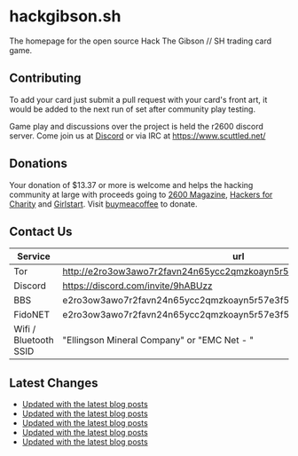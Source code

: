 # hackgibson.sh
The homepage for the open source Hack The Gibson // SH trading card game.


## Contributing

To add your card just submit a pull request with your card's front art, it would be added to the next run of set after community play testing.

Game play and discussions over the project is held the r2600 discord server. Come join us at [Discord](https://discord.com/invite/9hABUzz) or via IRC at https://www.scuttled.net/


## Donations

Your donation of $13.37 or more is welcome and helps the hacking community at large with proceeds going to [2600 Magazine](https://2600.com/), [Hackers for Charity](https://hackersforcharity.org) and [Girlstart](https://girlstart.org).  Visit [buymeacoffee](https://www.buymeacoffee.com/hackgibson.sh) to donate.


## Contact Us

Service | url
-|-
Tor | http://e2ro3ow3awo7r2favn24n65ycc2qmzkoayn5r57e3f56nvjwdcgg32ad.onion
Discord | https://discord.com/invite/9hABUzz
BBS | e2ro3ow3awo7r2favn24n65ycc2qmzkoayn5r57e3f56nvjwdcgg32ad.onion:23
FidoNET | e2ro3ow3awo7r2favn24n65ycc2qmzkoayn5r57e3f56nvjwdcgg32ad.onion:24554
Wifi / Bluetooth SSID | "Ellingson Mineral Company" or "EMC Net - <fidonet address>"

## Latest Changes
<!-- BLOG-POST-LIST:START -->
- [Updated with the latest blog posts](https://github.com/DFW2600/hackgibson.sh/commit/3d2efb6a4a91e2e68718f2ab8e1d6042e31a6005)
- [Updated with the latest blog posts](https://github.com/DFW2600/hackgibson.sh/commit/070411323d485ca99bc61ba8617fb5d8f15cc86b)
- [Updated with the latest blog posts](https://github.com/DFW2600/hackgibson.sh/commit/ac9d9095f027f14676242a95ef53487ec41aa6c0)
- [Updated with the latest blog posts](https://github.com/DFW2600/hackgibson.sh/commit/a1eef0b76fc9589d1e5c0734326452086a398fb6)
- [Updated with the latest blog posts](https://github.com/DFW2600/hackgibson.sh/commit/fa8772f0f5862b70a6d6df10b1557d5442827946)
<!-- BLOG-POST-LIST:END -->
